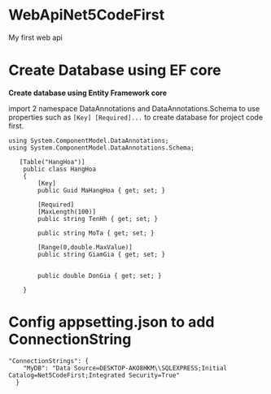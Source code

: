 # WebApiNet5CodeFirst
My first web api

# Create Database using EF core
**Create database using Entity Framework core**

import 2 namespace DataAnnotations and DataAnnotations.Schema to use properties such as `[Key] [Required]...`  to create database for project code first.
```
using System.ComponentModel.DataAnnotations;
using System.ComponentModel.DataAnnotations.Schema;
```

```
   [Table("HangHoa")]
    public class HangHoa
    {
        [Key]
        public Guid MaHangHoa { get; set; }

        [Required]
        [MaxLength(100)]
        public string TenHh { get; set; }

        public string MoTa { get; set; }

        [Range(0,double.MaxValue)]
        public string GiamGia { get; set; }


        public double DonGia { get; set; }

    }
```
# Config appsetting.json to add ConnectionString
```
"ConnectionStrings": {
    "MyDB": "Data Source=DESKTOP-AKO8HKM\\SQLEXPRESS;Initial Catalog=Net5CodeFirst;Integrated Security=True"
  }
```


